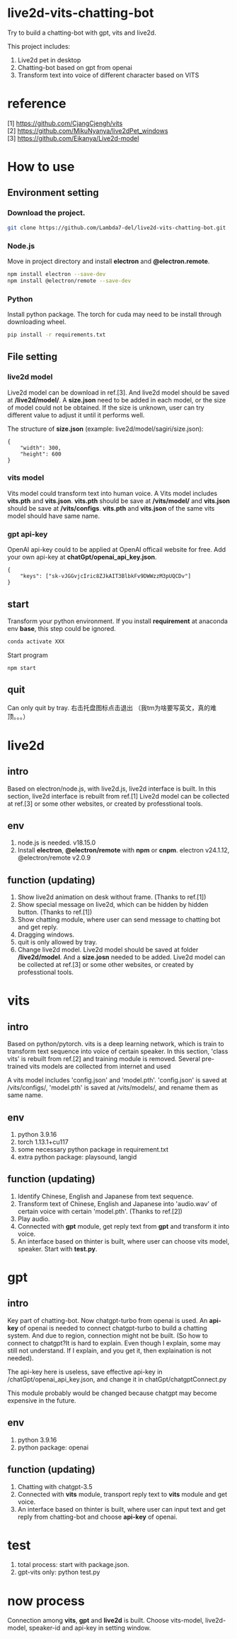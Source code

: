 # live2d-vits-chatting-bot
Try to build a chatting-bot with gpt, vits and live2d. 

This project includes: 
1. Live2d pet in desktop
2. Chatting-bot based on gpt from openai
3. Transform text into voice of different character based on VITS

# reference
[1] https://github.com/CjangCjengh/vits  
[2] https://github.com/MikuNyanya/live2dPet_windows  
[3] https://github.com/Eikanya/Live2d-model

# How to use
## Environment setting
### Download the project.  
```sh
git clone https://github.com/Lambda7-del/live2d-vits-chatting-bot.git
```
### Node.js
Move in project directory and install **electron** and **@electron.remote**. 
``` sh
npm install electron --save-dev
npm install @electron/remote --save-dev
```
### Python
Install python package. The torch for cuda may need to be install through downloading wheel. 
```sh
pip install -r requirements.txt
```
## File setting
### live2d model
Live2d model can be download in ref.[3]. And live2d model should be saved at **/live2d/model/**. A **size.json** need to be added in each model, or the size of model could not be obtained. If the size is unknown, user can try different value to adjust it until it performs well. 

The structure of **size.json** (example: live2d/model/sagiri/size.json): 
```
{
    "width": 300, 
    "height": 600
}
```
### vits model
Vits model could transform text into human voice. A Vits model includes **vits.pth** and **vits.json**. **vits.pth** should be save at **/vits/model/** and **vits.json** should be save at **/vits/configs**. **vits.pth** and **vits.json** of the same vits model should have same name. 
### gpt api-key
OpenAI api-key could to be applied at OpenAI officail website for free. Add your own api-key at **chatGpt/openai_api_key.json**. 
```
{
    "keys": ["sk-vJGGvjcIric8ZJkAIT3BlbkFv9DWWzzM3pUQCDv"]
}
```
## start
Transform your python environment. If you install **requirement** at anaconda env **base**, this step could be ignored. 
``` sh
conda activate XXX
```
Start program
```
npm start
```
## quit
Can only quit by tray. 
右击托盘图标点击退出
（我tm为啥要写英文，真的难顶。。。）

# live2d
## intro
Based on electron/node.js, with live2d.js, live2d interface is built. In this section, live2d interface is rebuilt from ref.[1] Live2d model can be collected at ref.[3] or some other websites, or created by professtional tools. 

## env
1. node.js is needed. v18.15.0
2. Install **electron**, **@electron/remote** with **npm** or **cnpm**. electron v24.1.12, @electron/remote v2.0.9

## function (updating)
1. Show live2d animation on desk without frame. (Thanks to ref.[1])
2. Show special message on live2d, which can be hidden by hidden button. (Thanks to ref.[1])
3. Show chatting module, where user can send message to chatting bot and get reply. 
4. Dragging windows. 
5. quit is only allowed by tray. 
6. Change live2d model. Live2d model should be saved at folder **/live2d/model**. And a **size.josn** needed to be added. Live2d model can be collected at ref.[3] or some other websites, or created by professtional tools. 

# vits
## intro
Based on python/pytorch. vits is a deep learning network, which is train to transform text sequence into voice of certain speaker. In this section, 'class vits' is rebuilt from ref.[2] and training module is removed. Several pre-trained vits models are collected from internet and used

A vits model includes 'config.json' and 'model.pth'. 'config.json' is saved at /vits/configs/, 'model.pth' is saved at /vits/models/, and rename them as same name. 

## env
1. python 3.9.16
2. torch 1.13.1+cu117
3. some necessary python package in requirement.txt
4. extra python package: playsound, langid

## function (updating)
1. Identify Chinese, English and Japanese from text sequence. 
2. Transform text of Chinese, English and Japanese into 'audio.wav' of certain voice with certain 'model.pth'. (Thanks to ref.[2])
3. Play audio. 
4. Connected with **gpt** module, get reply text from **gpt** and transform it into voice. 
5. An interface based on thinter is built, where user can choose vits model, speaker. Start with **test.py**. 

# gpt
## intro
Key part of chatting-bot. Now chatgpt-turbo from openai is used. An **api-key** of openai is needed to connect chatgpt-turbo to build a chatting system. And due to region, connection might not be built. (So how to connect to chatgpt?It is hard to explain. Even though I explain, some may still not understand. If I explain, and you get it, then explaination is not needed). 

The api-key here is useless, save effective api-key in /chatGpt/openai_api_key.json, and change it in chatGpt/chatgptConnect.py

This module probably would be changed because chatgpt may become expensive in the future. 

## env
1. python 3.9.16
2. python package: openai

## function (updating)
1. Chatting with chatgpt-3.5
2. Connected with **vits** module, transport reply text to **vits** module and get voice. 
3. An interface based on thinter is built, where user can input text and get reply from chatting-bot and choose **api-key** of openai. 

# test
1. total process: start with package.json. 
2. gpt-vits only: python test.py

# now process
Connection among **vits**, **gpt** and **live2d** is built. 
Choose vits-model, live2d-model, speaker-id and api-key in setting window. 
